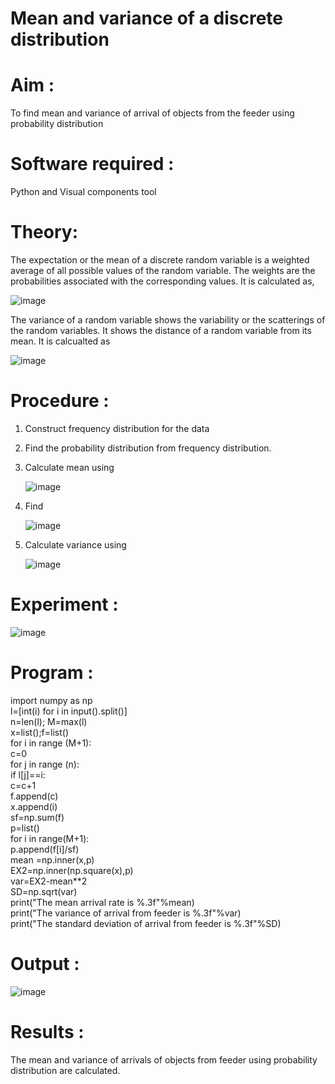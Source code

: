 #  Mean and variance of a discrete  distribution


# Aim : 

To find mean and variance of arrival of objects from the feeder using probability distribution

# Software required :  

Python and Visual components tool

# Theory:

The expectation or the mean of a discrete random variable is a weighted average of all possible
values of the random variable. The weights are the probabilities associated with the corresponding values. 
It is calculated as,

![image](https://user-images.githubusercontent.com/103921593/192938463-e34177f4-f188-48a0-bda2-8f6d1d660ed2.png)

The variance of a random variable shows the variability or the scatterings of the random variables.
It shows the distance of a random variable from its mean. It is calcualted as

![image](https://user-images.githubusercontent.com/103921593/192938695-99fedc01-34d5-4d36-84df-5880e766ed0c.png)


# Procedure :

1. Construct frequency distribution for the data

2. Find the  probability distribution from frequency distribution.

3. Calculate mean using 
   
   ![image](https://user-images.githubusercontent.com/103921593/192940431-03b81777-c54d-4286-b4f4-82dfe7666b4c.png)

4. Find  
   
      ![image](https://user-images.githubusercontent.com/103921593/192940255-2d9dd746-6875-4a6d-877b-6da6cdb96ab1.png)

5.  Calculate variance using 
  
      ![image](https://user-images.githubusercontent.com/103921593/192942852-913550a9-fabe-4a55-b956-0487b18bbd97.png)


# Experiment :

![image](https://user-images.githubusercontent.com/103921593/229993174-5b67e57e-3e01-4ac4-9f83-410a932b22bf.png)

# Program :
import numpy as np<br>
l=[int(i) for i in input().split()]<br>
n=len(l); M=max(l)<br>
x=list();f=list()<br>
for i in range (M+1):<br>
    c=0<br>
    for j in range (n):<br>
        if l[j]==i:<br>
            c=c+1<br>
    f.append(c)<br>
    x.append(i)<br>
sf=np.sum(f)<br>
p=list()<br>
for i in range(M+1):<br>
    p.append(f[i]/sf)<br>
mean =np.inner(x,p)<br>
EX2=np.inner(np.square(x),p)<br>
var=EX2-mean**2<br>
SD=np.sqrt(var)<br>
print("The mean arrival rate is %.3f"%mean)<br>
print("The variance of arrival from feeder is %.3f"%var)<br>
print("The standard deviation of arrival from feeder is %.3f"%SD)<br>
# Output : 
![image](https://github.com/Aswinth21/Mean-and-Variance/assets/120236638/06963656-a3ba-4f15-b566-eb4a74baf028)

# Results :
The mean and variance of arrivals of objects from feeder using probability distribution are calculated.

